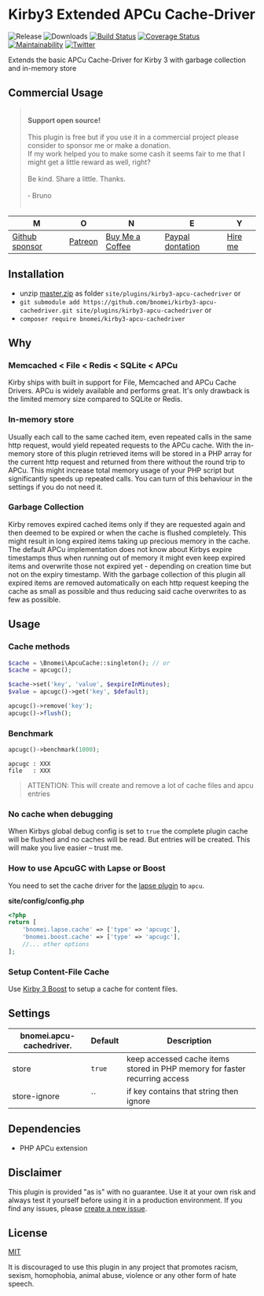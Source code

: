 # Kirby3 Extended APCu Cache-Driver

![Release](https://flat.badgen.net/packagist/v/bnomei/kirby3-apcu-cachedriver?color=ae81ff)
![Downloads](https://flat.badgen.net/packagist/dt/bnomei/kirby3-apcu-cachedriver?color=272822)
[![Build Status](https://flat.badgen.net/travis/bnomei/kirby3-apcu-cachedriver)](https://travis-ci.com/bnomei/kirby3-apcu-cachedriver)
[![Coverage Status](https://flat.badgen.net/coveralls/c/github/bnomei/kirby3-apcu-cachedriver)](https://coveralls.io/github/bnomei/kirby3-apcu-cachedriver)
[![Maintainability](https://flat.badgen.net/codeclimate/maintainability/bnomei/kirby3-apcu-cachedriver)](https://codeclimate.com/github/bnomei/kirby3-apcu-cachedriver)
[![Twitter](https://flat.badgen.net/badge/twitter/bnomei?color=66d9ef)](https://twitter.com/bnomei)

Extends the basic APCu Cache-Driver for Kirby 3 with garbage collection and in-memory store

## Commercial Usage

> <br>
> <b>Support open source!</b><br><br>
> This plugin is free but if you use it in a commercial project please consider to sponsor me or make a donation.<br>
> If my work helped you to make some cash it seems fair to me that I might get a little reward as well, right?<br><br>
> Be kind. Share a little. Thanks.<br><br>
> &dash; Bruno<br>
> &nbsp;

| M | O | N | E | Y |
|---|----|---|---|---|
| [Github sponsor](https://github.com/sponsors/bnomei) | [Patreon](https://patreon.com/bnomei) | [Buy Me a Coffee](https://buymeacoff.ee/bnomei) | [Paypal dontation](https://www.paypal.me/bnomei/15) | [Hire me](mailto:b@bnomei.com?subject=Kirby) |

## Installation

- unzip [master.zip](https://github.com/bnomei/kirby3-apcu-cachedriver/archive/master.zip) as folder `site/plugins/kirby3-apcu-cachedriver` or
- `git submodule add https://github.com/bnomei/kirby3-apcu-cachedriver.git site/plugins/kirby3-apcu-cachedriver` or
- `composer require bnomei/kirby3-apcu-cachedriver`

## Why

### Memcached < File < Redis < SQLite < APCu

Kirby ships with built in support for File, Memcached and APCu Cache Drivers. APCu is widely available and performs great. It's only drawback is the limited memory size compared to SQLite or Redis.

### In-memory store

Usually each call to the same cached item, even repeated calls in the same http request, would yield repeated requests to the APCu cache. With the in-memory store of this plugin retrieved items will be stored in a PHP array for the current http request and returned from there without the round trip to APCu. This might increase total memory usage of your PHP script but significantly speeds up repeated calls. You can turn of this behaviour in the settings if you do not need it.

### Garbage Collection

Kirby removes expired cached items only if they are requested again and then deemed to be expired or when the cache is flushed completely. This might result in long expired items taking up precious memory in the cache. 
The default APCu implementation does not know about Kirbys expire timestamps thus when running out of memory it might even keep expired items and overwrite those not expired yet - depending on creation time but not on the expiry timestamp.
With the garbage collection of this plugin all expired items are removed automatically on each http request keeping the cache as small as possible and thus reducing said cache overwrites to as few as possible.

## Usage

### Cache methods

```php
$cache = \Bnomei\ApcuCache::singleton(); // or
$cache = apcugc();

$cache->set('key', 'value', $expireInMinutes);
$value = apcugc()->get('key', $default);

apcugc()->remove('key');
apcugc()->flush();
```

### Benchmark

```php
apcugc()->benchmark(1000);
```

```shell script
apcugc : XXX
file   : XXX
```

> ATTENTION: This will create and remove a lot of cache files and apcu entries

### No cache when debugging

When Kirbys global debug config is set to `true` the complete plugin cache will be flushed and no caches will be read. But entries will be created. This will make you live easier – trust me.

### How to use ApcuGC with Lapse or Boost

You need to set the cache driver for the [lapse plugin](https://github.com/bnomei/kirby3-lapse) to `apcu`.

**site/config/config.php**
```php
<?php
return [
    'bnomei.lapse.cache' => ['type' => 'apcugc'],
    'bnomei.boost.cache' => ['type' => 'apcugc'],
    //... other options
];
```

### Setup Content-File Cache

Use [Kirby 3 Boost](https://github.com/bnomei/kirby3-boost) to setup a cache for content files.

## Settings

| bnomei.apcu-cachedriver.            | Default        | Description               |
|---------------------------|----------------|---------------------------|
| store | `true` | keep accessed cache items stored in PHP memory for faster recurring access  |
| store-ignore | `` | if key contains that string then ignore  |

## Dependencies

- PHP APCu extension

## Disclaimer

This plugin is provided "as is" with no guarantee. Use it at your own risk and always test it yourself before using it in a production environment. If you find any issues, please [create a new issue](https://github.com/bnomei/kirby3-apcu-cachedriver/issues/new).

## License

[MIT](https://opensource.org/licenses/MIT)

It is discouraged to use this plugin in any project that promotes racism, sexism, homophobia, animal abuse, violence or any other form of hate speech.
